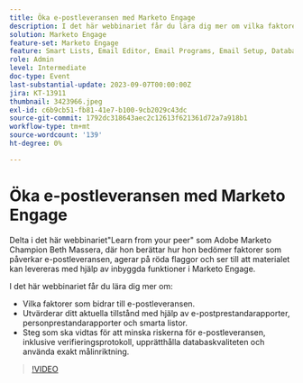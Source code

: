```yaml
---
title: Öka e-postleveransen med Marketo Engage
description: I det här webbinariet får du lära dig mer om vilka faktorer som bidrar till e-postleveransen.  Utvärderar ditt aktuella tillstånd med hjälp av e-postprestandarapporter, personprestandarapporter och smarta listor.  Steg som ska vidtas för att minska riskerna för e-postleveransen, inklusive verifieringsprotokoll, upprätthålla databaskvaliteten och använda exakt målinriktning.
solution: Marketo Engage
feature-set: Marketo Engage
feature: Smart Lists, Email Editor, Email Programs, Email Setup, Database, Target Account Management, Deliverability, Performance Insights
role: Admin
level: Intermediate
doc-type: Event
last-substantial-update: 2023-09-07T00:00:00Z
jira: KT-13911
thumbnail: 3423966.jpeg
exl-id: c6b9cb51-fb81-41e7-b100-9cb2029c43dc
source-git-commit: 1792dc318643aec2c12613f621361d72a7a918b1
workflow-type: tm+mt
source-wordcount: '139'
ht-degree: 0%

---
```


# Öka e-postleveransen med Marketo Engage

Delta i det här webbinariet&quot;Learn from your peer&quot; som Adobe Marketo Champion Beth Massera, där hon berättar hur hon bedömer faktorer som påverkar e-postleveransen, agerar på röda flaggor och ser till att materialet kan levereras med hjälp av inbyggda funktioner i Marketo Engage.

I det här webbinariet får du lära dig mer om:

* Vilka faktorer som bidrar till e-postleveransen.
* Utvärderar ditt aktuella tillstånd med hjälp av e-postprestandarapporter, personprestandarapporter och smarta listor.
* Steg som ska vidtas för att minska riskerna för e-postleveransen, inklusive verifieringsprotokoll, upprätthålla databaskvaliteten och använda exakt målinriktning.

>[!VIDEO](https://video.tv.adobe.com/v/3423966/?learn=on)
